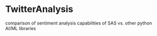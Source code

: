 # TwitterAnalysis
comparison of sentiment analysis capabilities of SAS vs. other python AI/ML libraries
